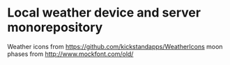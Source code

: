 # Local weather device and server monorepository


Weather icons from https://github.com/kickstandapps/WeatherIcons
moon phases from http://www.mockfont.com/old/
